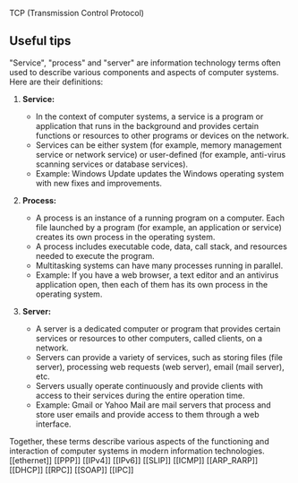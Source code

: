 TCP (Transmission Control Protocol)

## Useful tips
"Service", "process" and "server" are information technology terms often used to describe various components and aspects of computer systems. Here are their definitions:

1. **Service:**
    - In the context of computer systems, a service is a program or application that runs in the background and provides certain functions or resources to other programs or devices on the network.
    - Services can be either system (for example, memory management service or network service) or user-defined (for example, anti-virus scanning services or database services).
    - Example: Windows Update updates the Windows operating system with new fixes and improvements.

2. **Process:**
    - A process is an instance of a running program on a computer. Each file launched by a program (for example, an application or service) creates its own process in the operating system.
    - A process includes executable code, data, call stack, and resources needed to execute the program.
    - Multitasking systems can have many processes running in parallel.
    - Example: If you have a web browser, a text editor and an antivirus application open, then each of them has its own process in the operating system.

3. **Server:**
    - A server is a dedicated computer or program that provides certain services or resources to other computers, called clients, on a network.
    - Servers can provide a variety of services, such as storing files (file server), processing web requests (web server), email (mail server), etc.
    - Servers usually operate continuously and provide clients with access to their services during the entire operation time.
    - Example: Gmail or Yahoo Mail are mail servers that process and store user emails and provide access to them through a web interface.

Together, these terms describe various aspects of the functioning and interaction of computer systems in modern information technologies.
[[ethernet]]
[[PPP]]
[[IPv4]]
[[IPv6]]
[[SLIP]]
[[ICMP]]
[[ARP_RARP]]
[[DHCP]]
[[RPC]]
[[SOAP]]
[[IPC]]